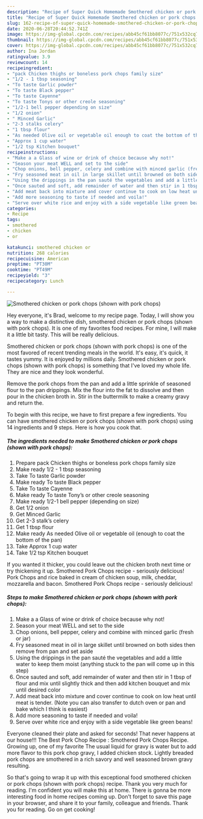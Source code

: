 ```yaml
---
description: "Recipe of Super Quick Homemade Smothered chicken or pork chops (shown with pork chops)"
title: "Recipe of Super Quick Homemade Smothered chicken or pork chops (shown with pork chops)"
slug: 162-recipe-of-super-quick-homemade-smothered-chicken-or-pork-chops-shown-with-pork-chops
date: 2020-06-28T20:44:52.741Z
image: https://img-global.cpcdn.com/recipes/abb45cf61bb8077c/751x532cq70/smothered-chicken-or-pork-chops-shown-with-pork-chops-recipe-main-photo.jpg
thumbnail: https://img-global.cpcdn.com/recipes/abb45cf61bb8077c/751x532cq70/smothered-chicken-or-pork-chops-shown-with-pork-chops-recipe-main-photo.jpg
cover: https://img-global.cpcdn.com/recipes/abb45cf61bb8077c/751x532cq70/smothered-chicken-or-pork-chops-shown-with-pork-chops-recipe-main-photo.jpg
author: Ina Jordan
ratingvalue: 3.9
reviewcount: 14
recipeingredient:
- "pack Chicken thighs or boneless pork chops family size"
- "1/2 - 1 tbsp seasoning"
- "To taste Garlic powder"
- "To taste Black pepper"
- "To taste Cayenne"
- "To taste Tonys or other creole seasoning"
- "1/2-1 bell pepper depending on size"
- "1/2 onion"
- " Minced Garlic"
- "2-3 stalks celery"
- "1 tbsp flour"
- "As needed Olive oil or vegetable oil enough to coat the bottom of the pan"
- "Approx 1 cup water"
- "1/2 tsp Kitchen bouquet"
recipeinstructions:
- "Make a a Glass of wine or drink of choice because why not!"
- "Season your meat WELL and set to the side"
- "Chop onions, bell pepper, celery and combine with minced garlic (fresh or jar)"
- "Fry seasoned meat in oil in large skillet until browned on both sides then remove from pan and set aside"
- "Using the drippings in the pan sauté the vegetables and add a little water to keep them moist (anything stuck to the pan will come up in this step)"
- "Once sauted and soft, add remainder of water and then stir in 1 tbsp of flour and mix until slightly thick and then add kitchen bouquet and mix until desired color"
- "Add meat back into mixture and cover continue to cook on low heat until meat is tender. (Note you can also transfer to dutch oven or pan and bake which I think is easiest)"
- "Add more seasoning to taste if needed and voila!"
- "Serve over white rice and enjoy with a side vegetable like green beans!"
categories:
- Recipe
tags:
- smothered
- chicken
- or

katakunci: smothered chicken or 
nutrition: 268 calories
recipecuisine: American
preptime: "PT30M"
cooktime: "PT49M"
recipeyield: "3"
recipecategory: Lunch

---
```



![Smothered chicken or pork chops (shown with pork chops)](https://img-global.cpcdn.com/recipes/abb45cf61bb8077c/751x532cq70/smothered-chicken-or-pork-chops-shown-with-pork-chops-recipe-main-photo.jpg)

Hey everyone, it's Brad, welcome to my recipe page. Today, I will show you a way to make a distinctive dish, smothered chicken or pork chops (shown with pork chops). It is one of my favorites food recipes. For mine, I will make it a little bit tasty. This will be really delicious.

Smothered chicken or pork chops (shown with pork chops) is one of the most favored of recent trending meals in the world. It's easy, it's quick, it tastes yummy. It is enjoyed by millions daily. Smothered chicken or pork chops (shown with pork chops) is something that I've loved my whole life. They are nice and they look wonderful.

Remove the pork chops from the pan and add a little sprinkle of seasoned flour to the pan drippings. Mix the flour into the fat to dissolve and then pour in the chicken broth in. Stir in the buttermilk to make a creamy gravy and return the.


To begin with this recipe, we have to first prepare a few ingredients. You can have smothered chicken or pork chops (shown with pork chops) using 14 ingredients and 9 steps. Here is how you cook that.

<!--inarticleads1-->

##### The ingredients needed to make Smothered chicken or pork chops (shown with pork chops):

1. Prepare pack Chicken thighs or boneless pork chops family size
1. Make ready 1/2 - 1 tbsp seasoning
1. Take To taste Garlic powder
1. Make ready To taste Black pepper
1. Take To taste Cayenne
1. Make ready To taste Tony’s or other creole seasoning
1. Make ready 1/2-1 bell pepper (depending on size)
1. Get 1/2 onion
1. Get  Minced Garlic
1. Get 2-3 stalk’s celery
1. Get 1 tbsp flour
1. Make ready As needed Olive oil or vegetable oil (enough to coat the bottom of the pan)
1. Take Approx 1 cup water
1. Take 1/2 tsp Kitchen bouquet


If you wanted it thicker, you could leave out the chicken broth next time or try thickening it up. Smothered Pork Chops recipe - seriously delicious! Pork Chops and rice baked in cream of chicken soup, milk, cheddar, mozzarella and bacon. Smothered Pork Chops recipe - seriously delicious! 

<!--inarticleads2-->

##### Steps to make Smothered chicken or pork chops (shown with pork chops):

1. Make a a Glass of wine or drink of choice because why not!
1. Season your meat WELL and set to the side
1. Chop onions, bell pepper, celery and combine with minced garlic (fresh or jar)
1. Fry seasoned meat in oil in large skillet until browned on both sides then remove from pan and set aside
1. Using the drippings in the pan sauté the vegetables and add a little water to keep them moist (anything stuck to the pan will come up in this step)
1. Once sauted and soft, add remainder of water and then stir in 1 tbsp of flour and mix until slightly thick and then add kitchen bouquet and mix until desired color
1. Add meat back into mixture and cover continue to cook on low heat until meat is tender. (Note you can also transfer to dutch oven or pan and bake which I think is easiest)
1. Add more seasoning to taste if needed and voila!
1. Serve over white rice and enjoy with a side vegetable like green beans!


Everyone cleaned their plate and asked for seconds! That never happens at our house!!! The Best Pork Chop Recipe : Smothered Pork Chops Recipe. Growing up, one of my favorite The usual liquid for gravy is water but to add more flavor to this pork chop gravy, I added chicken stock. Lightly breaded pork chops are smothered in a rich savory and well seasoned brown gravy resulting. 

So that's going to wrap it up with this exceptional food smothered chicken or pork chops (shown with pork chops) recipe. Thank you very much for reading. I'm confident you will make this at home. There is gonna be more interesting food in home recipes coming up. Don't forget to save this page in your browser, and share it to your family, colleague and friends. Thank you for reading. Go on get cooking!
